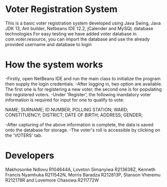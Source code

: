 # Voter Registration System
This is a basic voter registration system developed using Java Swing, Java JDK 13, Ant builder, Netbeans IDE 12.2, jCalender and MySQL database technologies
For easy testing we have added voter database in com.voter.resource, you can import the database and use the already provided username and database to login

# How the system works
-Firstly, open NetBeans IDE and run the main class to initialize the program then supply the login credentials.
-After logging in, two option are available. The first one is for registering a new voter, the second one is for populating the registered voters.
-Under 'Register', the following mandatory voter information is required for input for one to qualify to vote:

NAME;
SURNAME;
ID NUMBER;
POLLING STATION;
WARD;
CONSTITUENCY;
DISTRICT;
DATE OF BIRTH;
ADDRESS;
GENDER;

-After capturing of the above information is complete, the data is saved onto the database for storage.
-The voter's roll is accessible by clicking on the 'VOTERS' tab.

# Developers 
Makhosonke Ndlovu R104644A,
Loveton Simanyiwa R213638Z,
Kenneth Francis Nyamhuka R211542N,
Morris Baradza R212813P,
Stanson Vheremu R212178R and
Lovemore Chasowa R211772W
